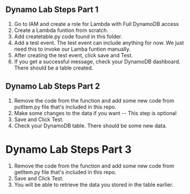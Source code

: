 ## Dynamo Lab Steps Part 1

1) Go to IAM and create a role for Lambda with Full DynamoDB access
2) Create a Lambda funtion from scratch.
3) Add createtable.py code found in this folder.
4) Add a test event. The test event can include anything for now. We just need this to invoke our Lamba funtion manually.
5) After creating the test event, click save and Test.
6) If you get a successful message, check your DynamoDB dashboard. There should be a table created.


## Dynamo Lab Steps Part 2

1) Remove the code from the function and add some new code from putItem.py file that's included in this repo.
2) Make some changes to the data if you want -- This step is optional
3) Save and Click Test. 
4) Check your DynamoDB table. There should be some new data.

# Dynamo Lab Steps Part 3

1) Remove the code from the function and add some new code from getItem.py file that's included in this repo.
2) Save and Click Test. 
3) You will be able to retrieve the data you stored in the table earlier.






